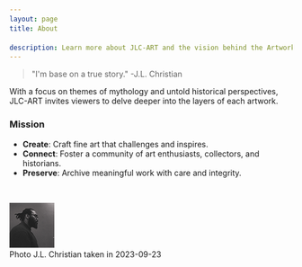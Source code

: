 ```yaml
---
layout: page
title: About

description: Learn more about JLC-ART and the vision behind the Artworks Codex.
---
```




> "I'm base on a true story." -J.L. Christian



With a focus on themes of mythology and untold historical perspectives, JLC-ART invites viewers to delve deeper into the layers of each artwork.

### Mission

- **Create**: Craft fine art that challenges and inspires.
- **Connect**: Foster a community of art enthusiasts, collectors, and historians.
- **Preserve**: Archive meaningful work with care and integrity.


 
<br>

![JLC](assets/img/JLC-art2.png)
<br>
Photo J.L. Christian taken in 2023-09-23

